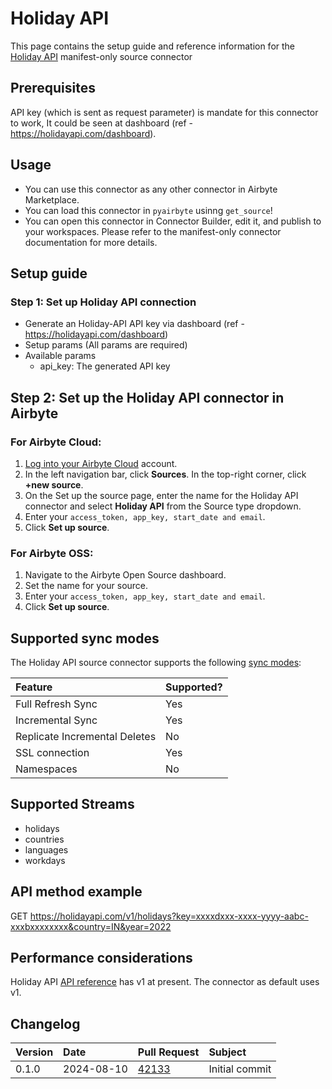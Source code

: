 # Holiday API

This page contains the setup guide and reference information for the [Holiday API](https://holidayapi.com/docs) manifest-only source connector

## Prerequisites

API key (which is sent as request parameter) is mandate for this connector to work, It could be seen at dashboard (ref - https://holidayapi.com/dashboard). 

## Usage

- You can use this connector as any other connector in Airbyte Marketplace.
- You can load this connector in `pyairbyte` usinng `get_source`!
- You can open this connector in Connector Builder, edit it, and publish to your workspaces.
Please refer to the manifest-only connector documentation for more details.

## Setup guide

### Step 1: Set up Holiday API connection

- Generate an Holiday-API API key via dashboard (ref - https://holidayapi.com/dashboard)
- Setup params (All params are required)
- Available params
    - api_key: The generated API key

## Step 2: Set up the Holiday API connector in Airbyte

### For Airbyte Cloud:

1. [Log into your Airbyte Cloud](https://cloud.airbyte.io/workspaces) account.
2. In the left navigation bar, click **Sources**. In the top-right corner, click **+new source**.
3. On the Set up the source page, enter the name for the Holiday API connector and select **Holiday API** from the Source type dropdown.
4. Enter your `access_token, app_key, start_date and email`.
5. Click **Set up source**.

### For Airbyte OSS:

1. Navigate to the Airbyte Open Source dashboard.
2. Set the name for your source.
3. Enter your `access_token, app_key, start_date and email`.
5. Click **Set up source**.

## Supported sync modes

The Holiday API source connector supports the following [sync modes](https://docs.airbyte.com/cloud/core-concepts#connection-sync-modes):

| Feature                       | Supported? |
| :---------------------------- | :--------- |
| Full Refresh Sync             | Yes        |
| Incremental Sync              | Yes        |
| Replicate Incremental Deletes | No         |
| SSL connection                | Yes        |
| Namespaces                    | No         |

## Supported Streams

- holidays
- countries
- languages
- workdays

## API method example

GET https://holidayapi.com/v1/holidays?key=xxxxdxxx-xxxx-yyyy-aabc-xxxbxxxxxxxx&country=IN&year=2022

## Performance considerations

Holiday API [API reference](https://holidayapi.com/v1) has v1 at present. The connector as default uses v1.

## Changelog

| Version | Date       | Pull Request                                           | Subject        |
| :------ | :--------- | :----------------------------------------------------- | :------------- |
| 0.1.0   | 2024-08-10 | [42133](https://github.com/airbytehq/airbyte/pull/42133)| Initial commit |